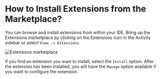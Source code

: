 # How to Install Extensions from the Marketplace?

You can browse and install extensions from within your IDE. Bring up the Extensions marketplace by clicking on the Extensions icon in the Activity sidebar or select <code>View -> Extensions</code>.

<p><img src="/images/general/getting-started/12.png" alt="Extensions marketplace" class="width-90"/></p>

If you find an extension you want to install, select the <code>Install</code> option. After the extension has been installed, you will have the <code>Manage</code> option available if you want to configure the extension.
